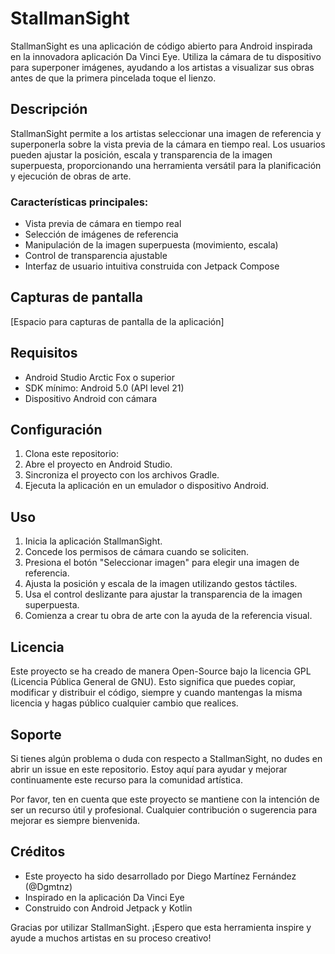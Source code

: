 # StallmanSight

StallmanSight es una aplicación de código abierto para Android inspirada en la innovadora aplicación Da Vinci Eye. Utiliza la cámara de tu dispositivo para superponer imágenes, ayudando a los artistas a visualizar sus obras antes de que la primera pincelada toque el lienzo.

## Descripción

StallmanSight permite a los artistas seleccionar una imagen de referencia y superponerla sobre la vista previa de la cámara en tiempo real. Los usuarios pueden ajustar la posición, escala y transparencia de la imagen superpuesta, proporcionando una herramienta versátil para la planificación y ejecución de obras de arte.

### Características principales:
- Vista previa de cámara en tiempo real
- Selección de imágenes de referencia
- Manipulación de la imagen superpuesta (movimiento, escala)
- Control de transparencia ajustable
- Interfaz de usuario intuitiva construida con Jetpack Compose

## Capturas de pantalla

[Espacio para capturas de pantalla de la aplicación]

## Requisitos

- Android Studio Arctic Fox o superior
- SDK mínimo: Android 5.0 (API level 21)
- Dispositivo Android con cámara

## Configuración

1. Clona este repositorio:
2. Abre el proyecto en Android Studio.
3. Sincroniza el proyecto con los archivos Gradle.
4. Ejecuta la aplicación en un emulador o dispositivo Android.

## Uso

1. Inicia la aplicación StallmanSight.
2. Concede los permisos de cámara cuando se soliciten.
3. Presiona el botón "Seleccionar imagen" para elegir una imagen de referencia.
4. Ajusta la posición y escala de la imagen utilizando gestos táctiles.
5. Usa el control deslizante para ajustar la transparencia de la imagen superpuesta.
6. Comienza a crear tu obra de arte con la ayuda de la referencia visual.

## Licencia

Este proyecto se ha creado de manera Open-Source bajo la licencia GPL (Licencia Pública General de GNU). Esto significa que puedes copiar, modificar y distribuir el código, siempre y cuando mantengas la misma licencia y hagas público cualquier cambio que realices.

## Soporte

Si tienes algún problema o duda con respecto a StallmanSight, no dudes en abrir un issue en este repositorio. Estoy aquí para ayudar y mejorar continuamente este recurso para la comunidad artística.

Por favor, ten en cuenta que este proyecto se mantiene con la intención de ser un recurso útil y profesional. Cualquier contribución o sugerencia para mejorar es siempre bienvenida.

## Créditos

- Este proyecto ha sido desarrollado por Diego Martínez Fernández (@Dgmtnz)
- Inspirado en la aplicación Da Vinci Eye
- Construido con Android Jetpack y Kotlin

Gracias por utilizar StallmanSight. ¡Espero que esta herramienta inspire y ayude a muchos artistas en su proceso creativo!
